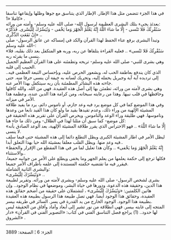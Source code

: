 ------------------------------------------------------------------------

في هذا الجزء تتضمن مثل هذا الإطار. الإطار الذي يتناسق مع جوها وظلها
وإيقاعها تناسقا كاملا «1» .  
بعدئذ يجيء بتلك البشرى العظيمة لرسول الله- صلى الله عليه وسلم- وأمته من
ورائه:  
«سَنُقْرِئُكَ فَلا تَنْسى - إِلَّا ما شاءَ اللَّهُ إِنَّهُ يَعْلَمُ الْجَهْرَ وَما يَخْفى - وَنُيَسِّرُكَ
لِلْيُسْرى. فَذَكِّرْ إِنْ نَفَعَتِ الذِّكْرى» ..  
وتبدأ البشرى برفع عناء الحفظ لهذا القرآن والكد في إمساكه عن عاتق الرسول-
صلى الله عليه وسلم-:  
«سَنُقْرِئُكَ فَلا تَنْسى» .. فعليه القراءة يتلقاها عن ربه، وربه هو المتكفل بعد
ذلك بقلبه، فلا ينسى ما يقرئه ربه.  
وهي بشرى للنبي- صلى الله عليه وسلم- تريحه وتطمئنه على هذا القرآن العظيم
الجميل الحبيب إلى قلبه.  
الذي كان يندفع بعاطفة الحب له، وبشعور الحرص عليه، وبإحساس التبعة العظمى
فيه.. إلى ترديده آية آية وجبريل يحمله إليه، وتحريك لسانه به خيفة أن ينسى
حرفا منه. حتى جاءته هذه البشائر المطمئنة بأن ربه سيتكفل بهذا الأمر
عنه.  
وهي بشرى لأمته من ورائه، تطمئن بها إلى أصل هذه العقيدة. فهي من الله.
والله كافلها وحافظها في قلب نبيها. وهذا من رعايته سبحانه، ومن كرامة هذا
الدين عنده، وعظمة هذا الأمر في ميزانه.  
وفي هذا الموضع كما في كل موضع يرد فيه وعد جازم، أو ناموس دائم، يرد ما
يفيد طلاقة المشيئة الإلهية من وراء ذلك، وعدم تقيدها بقيد ما ولو كان هذا
القيد نابعا من وعدها وناموسها. فهي طليقة وراء الوعد والناموس. ويحرص
القرآن على تقرير هذه الحقيقة في كل موضع- كما سبق أن مثلنا لهذا في
الظلال- ومن ذلك ما جاء هنا:  
«إِلَّا ما شاءَ اللَّهُ» .. فهو الاحتراس الذي يقرر طلاقة المشيئة الإلهية، بعد
الوعد الصادق بأنه لا ينسى.  
ليظل الأمر في اطار المشيئة الكبرى ويظل التطلع دائما إلى هذه المشيئة حتى
فيما سلف فيه وعد منها. ويظل القلب معلقا بمشيئة الله حيا بهذا التعلق
أبدا..  
«إِنَّهُ يَعْلَمُ الْجَهْرَ وَما يَخْفى» .. وكأن هذا تعليل لما مر في هذا المقطع من
الإقرار والحفظ والاستثناء..  
فكلها ترجع إلى حكمة يعلمها من يعلم الجهر وما يخفى ويطلع على الأمر من
جوانبه جميعا، فيقرر فيه ما تقتضيه حكمته المستندة إلى علمه بأطراف الأمر
جميعا.  
والبشرى الثانية الشاملة:  
«وَنُيَسِّرُكَ لِلْيُسْرى» ..  
بشرى لشخص الرسول- صلى الله عليه وسلم- وبشرى لأمته من ورائه. وتقرير
لطبيعة هذا الدين، وحقيقة هذه الدعوة، ودورها في حياة البشر، وموضعها في
نظام الوجود.. وإن هاتين الكلمتين: «وَنُيَسِّرُكَ لِلْيُسْرى» ، لتشتملان على حقيقة
من أضخم حقائق هذه العقيدة، وحقائق هذا الوجود أيضا. فهي تصل طبيعة هذا
الرسول بطبيعة هذه العقيدة بطبيعة هذا الوجود. الوجود الخارج من يد القدرة
في يسر. السائر في طريقه بيسر.  
المتجه إلى غايته بيسر. فهي انطلاقة من نور تشير إلى أبعاد وآماد وآفاق من
الحقيقة ليس لها حدود.. (1) يراجع فصل التناسق الفني في كتاب: «التصوير
الفني في القرآن» «دار الشروق» .

------------------------------------------------------------------------

الجزء: 6 ¦ الصفحة: 3889
